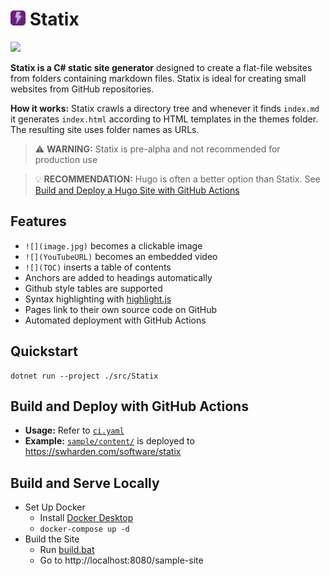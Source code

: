 # <img src="dev/icon/icon.png" height="24" width="24"> Statix

[![](https://img.shields.io/github/workflow/status/swharden/Statix/CI)](https://github.com/swharden/Statix/actions/workflows/ci.yaml)

**Statix is a C# static site generator** designed to create a flat-file websites from folders containing markdown files. Statix is ideal for creating small websites from GitHub repositories.

**How it works:** Statix crawls a directory tree and whenever it finds `index.md` it generates `index.html` according to HTML templates in the themes folder. The resulting site uses folder names as URLs.

> ⚠️ **WARNING:** Statix is pre-alpha and not recommended for production use

> 💡 **RECOMMENDATION:** Hugo is often a better option than Statix. See [Build and Deploy a Hugo Site with GitHub Actions](https://swharden.com/blog/2022-03-20-github-actions-hugo/)

## Features

* `![](image.jpg)` becomes a clickable image
* `![](YouTubeURL)` becomes an embedded video
* `![](TOC)` inserts a table of contents
* Anchors are added to headings automatically
* Github style tables are supported
* Syntax highlighting with [highlight.js](https://highlightjs.org/)
* Pages link to their own source code on GitHub
* Automated deployment with GitHub Actions

## Quickstart

```
dotnet run --project ./src/Statix
```

## Build and Deploy with GitHub Actions
* **Usage:** Refer to [`ci.yaml`](ci.yaml)
* **Example:** [`sample/content/`](sample/content) is deployed to https://swharden.com/software/statix

## Build and Serve Locally
* Set Up Docker
  * Install [Docker Desktop](https://www.docker.com/products/docker-desktop)
  * `docker-compose up -d`
* Build the Site
  * Run [build.bat](build.bat)
  * Go to http://localhost:8080/sample-site
